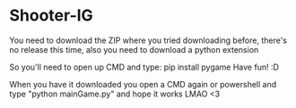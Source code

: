 # Shooter-IG
You need to download the ZIP where you tried downloading before, there's no release this time, also you need to download a python extension

So you'll need to open up CMD and type: pip install pygame
Have fun! :D

When you have it downloaded you open a CMD again or powershell and type "python mainGame.py" and hope it works LMAO <3
